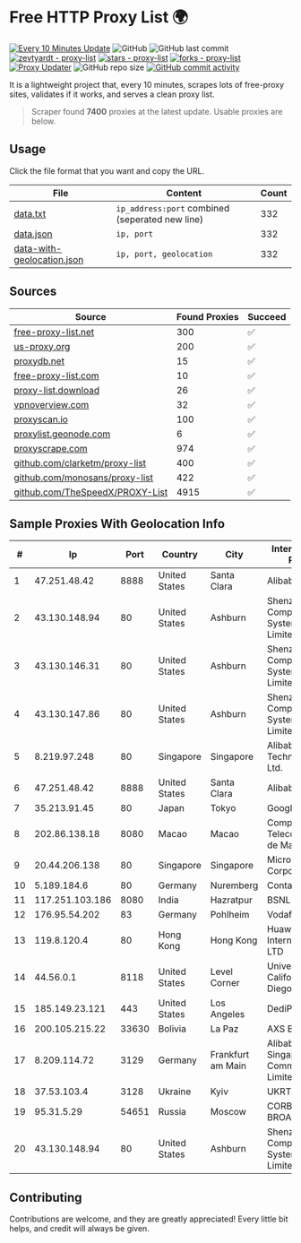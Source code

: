 
# Free HTTP Proxy List 🌍

[![Every 10 Minutes Update](https://github.com/mertguvencli/http-proxy-list/actions/workflows/main.yml/badge.svg?branch=main)](https://github.com/mertguvencli/http-proxy-list/actions/workflows/main.yml)
![GitHub](https://img.shields.io/github/license/mertguvencli/http-proxy-list)
![GitHub last commit](https://img.shields.io/github/last-commit/mertguvencli/http-proxy-list)
[![zevtyardt - proxy-list](https://img.shields.io/static/v1?label=zevtyardt&message=proxy-list&color=blue&logo=github)](https://github.com/zevtyardt/proxy-list "Go to GitHub repo")
[![stars - proxy-list](https://img.shields.io/github/stars/zevtyardt/proxy-list?style=social)](https://github.com/zevtyardt/proxy-list)
[![forks - proxy-list](https://img.shields.io/github/forks/zevtyardt/proxy-list?style=social)](https://github.com/zevtyardt/proxy-list)
[![Proxy Updater](https://github.com/zevtyardt/proxy-list/workflows/Proxy%20Updater/badge.svg)](https://github.com/zevtyardt/proxy-list/actions?query=workflow:"Proxy+Updater")
![GitHub repo size](https://img.shields.io/github/repo-size/zevtyardt/proxy-list)
[![GitHub commit activity](https://img.shields.io/github/commit-activity/m/zevtyardt/proxy-list?logo=commits)](https://github.com/zevtyardt/proxy-list/commits/main)

It is a lightweight project that, every 10 minutes, scrapes lots of free-proxy sites, validates if it works, and serves a clean proxy list.

> Scraper found **7400** proxies at the latest update. Usable proxies are below.

## Usage

Click the file format that you want and copy the URL.

|File|Content|Count|
|----|-------|-----|
|[data.txt](https://raw.githubusercontent.com/mertguvencli/http-proxy-list/main/proxy-list/data.txt)|`ip_address:port` combined (seperated new line)|332|
|[data.json](https://raw.githubusercontent.com/mertguvencli/http-proxy-list/main/proxy-list/data.json)|`ip, port`|332|
|[data-with-geolocation.json](https://raw.githubusercontent.com/mertguvencli/http-proxy-list/main/proxy-list/data-with-geolocation.json)|`ip, port, geolocation`|332|

## Sources

|Source|Found Proxies|Succeed|
|------|-------------|-------|
|[free-proxy-list.net](https://free-proxy-list.net)|300|✅|
|[us-proxy.org](https://www.us-proxy.org)|200|✅|
|[proxydb.net](http://proxydb.net)|15|✅|
|[free-proxy-list.com](https://free-proxy-list.com/?page=&port=&type%5B%5D=http&type%5B%5D=https&up_time=0&search=Search)|10|✅|
|[proxy-list.download](https://www.proxy-list.download/HTTP)|26|✅|
|[vpnoverview.com](https://vpnoverview.com/privacy/anonymous-browsing/free-proxy-servers)|32|✅|
|[proxyscan.io](https://www.proxyscan.io)|100|✅|
|[proxylist.geonode.com](https://proxylist.geonode.com/api/proxy-list?limit=300&page=1&sort_by=lastChecked&sort_type=desc&protocols=http,https)|6|✅|
|[proxyscrape.com](https://api.proxyscrape.com/v2/?request=displayproxies&protocol=http&timeout=10000&country=all&ssl=all&anonymity=all)|974|✅|
|[github.com/clarketm/proxy-list](https://raw.githubusercontent.com/clarketm/proxy-list/master/proxy-list-raw.txt)|400|✅|
|[github.com/monosans/proxy-list](https://raw.githubusercontent.com/monosans/proxy-list/main/proxies/http.txt)|422|✅|
|[github.com/TheSpeedX/PROXY-List](https://raw.githubusercontent.com/TheSpeedX/PROXY-List/master/http.txt)|4915|✅|


## Sample Proxies With Geolocation Info

|#|Ip|Port|Country|City|Internet Service Provider|
|-|--|----|-------|----|-------------------------|
|1|47.251.48.42|8888|United States|Santa Clara|Alibaba.com LLC|
|2|43.130.148.94|80|United States|Ashburn|Shenzhen Tencent Computer Systems Company Limited|
|3|43.130.146.31|80|United States|Ashburn|Shenzhen Tencent Computer Systems Company Limited|
|4|43.130.147.86|80|United States|Ashburn|Shenzhen Tencent Computer Systems Company Limited|
|5|8.219.97.248|80|Singapore|Singapore|Alibaba (US) Technology Co., Ltd.|
|6|47.251.48.42|8888|United States|Santa Clara|Alibaba.com LLC|
|7|35.213.91.45|80|Japan|Tokyo|Google LLC|
|8|202.86.138.18|8080|Macao|Macao|Companhia de Telecomunicacoes de Macau|
|9|20.44.206.138|80|Singapore|Singapore|Microsoft Corporation|
|10|5.189.184.6|80|Germany|Nuremberg|Contabo GmbH|
|11|117.251.103.186|8080|India|Hazratpur|BSNL Internet|
|12|176.95.54.202|83|Germany|Pohlheim|Vodafone GmbH|
|13|119.8.120.4|80|Hong Kong|Hong Kong|Huawei International Pte. LTD|
|14|44.56.0.1|8118|United States|Level Corner|University of California, San Diego|
|15|185.149.23.121|443|United States|Los Angeles|DediPath|
|16|200.105.215.22|33630|Bolivia|La Paz|AXS Bolivia S. A.|
|17|8.209.114.72|3129|Germany|Frankfurt am Main|Alibaba.com Singapore E-Commerce Private Limited|
|18|37.53.103.4|3128|Ukraine|Kyiv|UKRTELECOM|
|19|95.31.5.29|54651|Russia|Moscow|CORBINA-BROADBAND|
|20|43.130.148.94|80|United States|Ashburn|Shenzhen Tencent Computer Systems Company Limited|



## Contributing

Contributions are welcome, and they are greatly appreciated! Every
little bit helps, and credit will always be given.

